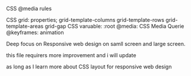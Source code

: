 CSS @media rules

CSS grid: properties;
grid-template-columns
grid-template-rows
grid-template-areas
grid-gap
CSS varuable: :root
@media: CSS Media Querie
@keyframes: animation

Deep focus on Responsive web design on samll screen and large screen.

this file requirers more improvement and i will update 

as long as I learn more about CSS layout for responsive web design